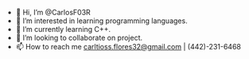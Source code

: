 - 👋 Hi, I’m @CarlosF03R
- 👀 I’m interested in learning programming languages.
- 🌱 I’m currently learning C++.
- 💞️ I’m looking to collaborate on project.
- 📫 How to reach me carltioss.flores32@gmail.com | (442)-231-6468

<!---
CarlosF03R/CarlosF03R is a ✨ special ✨ repository because its `README.md` (this file) appears on your GitHub profile.
You can click the Preview link to take a look at your changes.
--->
